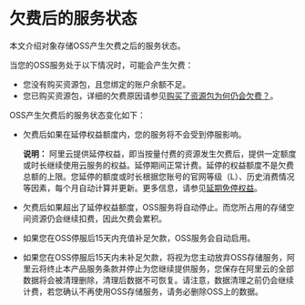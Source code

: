# 欠费后的服务状态

本文介绍对象存储OSS产生欠费之后的服务状态。

当您的OSS服务处于以下情况时，可能会产生欠费：

-   您没有购买资源包，且您绑定的账户余额不足。
-   您已购买资源包，详细的欠费原因请参见[购买了资源包为何仍会欠费？](/cn.zh-CN/计量计费/常见问题/购买了资源包为何仍会欠费？.md)。

OSS产生欠费后的服务状态变化如下：

-   欠费后如果在延停权益额度内，您的服务将不会受到停服影响。

    **说明：** 阿里云提供延停权益，即当按量付费的资源发生欠费后，提供一定额度或时长继续使用云服务的权益。延停期间正常计费。延停的权益额度不是欠费总额的上限。您延停的额度或时长根据您账号的官网等级（L）、历史消费情况等因素，每个月自动计算并更新。更多信息，请参见[延期免停权益](https://help.aliyun.com/document_detail/190777.html)。

-   欠费后如果超出了延停权益额度，OSS服务将自动停止。而您所占用的存储空间资源仍会继续扣费，因此欠费会累积。
-   如果您在OSS停服后15天内充值补足欠款，OSS服务会自动启用。
-   如果您在OSS停服后15天内未补足欠款，将视为您主动放弃OSS存储服务，阿里云将终止本产品服务条款并停止为您继续提供服务，您保存在阿里云的全部数据将会被清理删除，清理后数据不可恢复。请注意，数据清理之前仍会继续计费，若您确认不再使用OSS存储服务，请务必删除OSS上的数据。

